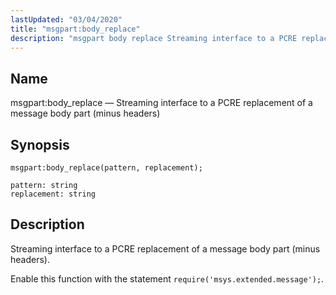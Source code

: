 ```yaml
---
lastUpdated: "03/04/2020"
title: "msgpart:body_replace"
description: "msgpart body replace Streaming interface to a PCRE replacement of a message body part minus headers msgpart body replace pattern replacement Streaming interface to a PCRE replacement of a message body part minus headers Enable this function with the statement require msys extended message..."
---
```


<a name="lua.ref.msgpart_body_replace"></a> 
## Name

msgpart:body_replace — Streaming interface to a PCRE replacement of a message body part (minus headers)

<a name="idp25723296"></a> 
## Synopsis

`msgpart:body_replace(pattern, replacement);`

```
pattern: string
replacement: string
```
<a name="idp25725968"></a> 
## Description

Streaming interface to a PCRE replacement of a message body part (minus headers).

Enable this function with the statement `require('msys.extended.message');`.
